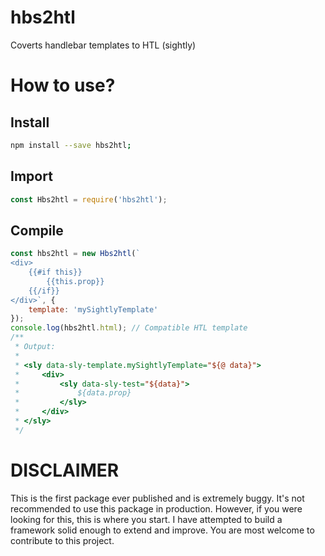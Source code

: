 # hbs2htl
Coverts handlebar templates to HTL (sightly)

# How to use?

## Install

```sh
npm install --save hbs2htl;
```

## Import

```js
const Hbs2htl = require('hbs2htl');
```

## Compile

```js
const hbs2htl = new Hbs2htl(`
<div>
    {{#if this}}
        {{this.prop}}
    {{/if}}
</div>`, { 
    template: 'mySightlyTemplate'
});
console.log(hbs2htl.html); // Compatible HTL template
/**
 * Output:
 * 
 * <sly data-sly-template.mySightlyTemplate="${@ data}">
 *     <div>
 *         <sly data-sly-test="${data}">
 *             ${data.prop}
 *         </sly>
 *     </div>
 * </sly>
 */
```

# DISCLAIMER

This is the first package ever published and is extremely buggy. It's not recommended to use this package in production. However, if you were looking for this, this is where you start. I have attempted to build a framework solid enough to extend and improve. You are most welcome to contribute to this project.